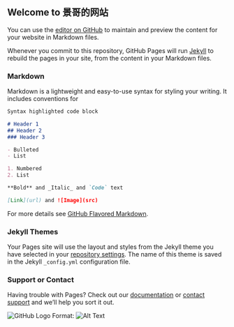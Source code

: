 ## Welcome to 景哥的网站

You can use the [editor on GitHub](https://github.com/lcjjj/lcjjj.github.io/edit/master/index.md) to maintain and preview the content for your website in Markdown files.

Whenever you commit to this repository, GitHub Pages will run [Jekyll](https://jekyllrb.com/) to rebuild the pages in your site, from the content in your Markdown files.

### Markdown

Markdown is a lightweight and easy-to-use syntax for styling your writing. It includes conventions for

```markdown
Syntax highlighted code block

# Header 1
## Header 2
### Header 3

- Bulleted
- List

1. Numbered
2. List

**Bold** and _Italic_ and `Code` text

[Link](url) and ![Image](src)
```

For more details see [GitHub Flavored Markdown](https://guides.github.com/features/mastering-markdown/).

### Jekyll Themes

Your Pages site will use the layout and styles from the Jekyll theme you have selected in your [repository settings](https://github.com/lcjjj/lcjjj.github.io/settings). The name of this theme is saved in the Jekyll `_config.yml` configuration file.

### Support or Contact

Having trouble with Pages? Check out our [documentation](https://help.github.com/categories/github-pages-basics/) or [contact support](https://github.com/contact) and we’ll help you sort it out.

![GitHub Logo](/images/logo.png)
Format: ![Alt Text](https://image.baidu.com/search/detail?ct=503316480&z=0&ipn=false&word=%E5%A3%81%E7%BA%B8&step_word=&hs=0&pn=9&spn=0&di=121263977780&pi=0&rn=1&tn=baiduimagedetail&is=0%2C0&istype=0&ie=utf-8&oe=utf-8&in=&cl=2&lm=-1&st=undefined&cs=252425940%2C257883462&os=3123144291%2C3498535532&simid=46037775%2C703667214&adpicid=0&lpn=0&ln=3976&fr=&fmq=1526184987231_R&fm=&ic=undefined&s=undefined&se=&sme=&tab=0&width=undefined&height=undefined&face=undefined&ist=&jit=&cg=wallpaper&bdtype=0&oriquery=&objurl=http%3A%2F%2Fimg2.niutuku.com%2Fdesk%2F1207%2F1016%2Fntk123817.jpg&fromurl=ippr_z2C%24qAzdH3FAzdH3Fgt7p7h7_z%26e3Bv54AzdH3FktzitAzdH3F15og-8n8n8n-a_z%26e3Bip4s&gsm=0&rpstart=0&rpnum=0&islist=&querylist=)
